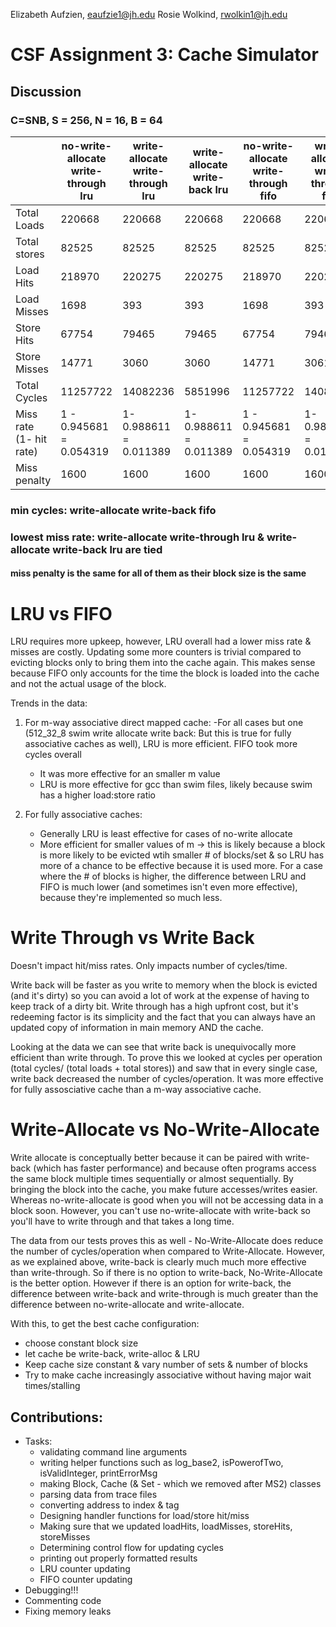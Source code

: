 Elizabeth Aufzien, eaufzie1@jh.edu
Rosie Wolkind, rwolkin1@jh.edu

# CSF Assignment 3: Cache Simulator


## Discussion

### C=SNB, S = 256, N = 16, B = 64 

|                      | no-write-allocate write-through lru | write-allocate write-through lru | write-allocate write-back lru | no-write-allocate write-through fifo | write-allocate write-through fifo | write-allocate write-back fifo |   |   |   |
|-------------------------|-------------------------------------|----------------------------------|-------------------------------|--------------------------------------|-----------------------------------|--------------------------------|---|---|---|
| Total Loads             | 220668                              | 220668                           | 220668                        | 220668                               | 220668                            | 220668                         |   |   |   |
| Total stores            | 82525                               | 82525                            | 82525                         | 82525                                | 82525                             | 82525                          |   |   |   |
| Load Hits               | 218970                              | 220275                           | 220275                        | 218970                               | 220275                            | 220275                         |   |   |   |
| Load Misses             | 1698                                | 393                              | 393                           | 1698                                 | 393                               | 393                            |   |   |   |
| Store Hits              | 67754                               | 79465                            | 79465                         | 67754                                | 79464                             | 79464                          |   |   |   |
| Store Misses            | 14771                               | 3060                             | 3060                          | 14771                                | 3061                              | 3061                           |   |   |   |
| Total Cycles            | 11257722                            | 14082236                         | 5851996                       | 11257722                             | 14083835                          | 5850396                        |   |   |   |
| Miss rate (1- hit rate) | 1 - 0.945681 = 0.054319             | 1- 0.988611 = 0.011389           | 1- 0.988611 = 0.011389        | 1 - 0.945681 = 0.054319              | 1-0.988608 = 0.011392             | 1-0.988608 = 0.011392          |   |   |   |
| Miss penalty            | 1600                                | 1600                             | 1600                          | 1600                                 | 1600                              | 1600                           |   |   |   |


### min cycles: write-allocate write-back fifo
### lowest miss rate: write-allocate write-through lru &	write-allocate write-back lru are tied
#### miss penalty is the same for all of them as their block size is the same

# LRU vs FIFO

LRU requires more upkeep, however, LRU overall had a lower miss rate & misses are costly. Updating some more counters is trivial compared to evicting blocks only to bring them into the cache again. This makes sense because FIFO only accounts for the time the block is loaded into the cache and not the actual usage of the block.

Trends in the data:
1. For m-way associative direct mapped cache: 
    -For all cases but one (512_32_8	swim	write allocate	write back: But this is true for fully associative caches as well), LRU is more efficient. FIFO took more cycles overall
    - It was more effective for an smaller m value 
    - LRU is more effective for gcc than swim files, likely because swim has a higher load:store ratio

2. For fully associative caches:
    - Generally LRU is least effective for cases of no-write allocate
    - More efficient for smaller values of m -> this is likely because a block is more likely to be evicted wtih smaller # of blocks/set & so LRU has more of a chance to be effective because it is used more. For a case where the # of blocks is higher, the difference between LRU and FIFO is much lower (and sometimes isn't even more effective), because they're implemented so much less. 


# Write Through vs Write Back

Doesn't impact hit/miss rates. Only impacts number of cycles/time.

Write back will be faster as you write to memory when the block is evicted (and it's dirty) so you can avoid a lot of work at the expense of having to keep track of a dirty bit. Write through has a high upfront cost, but it's redeeming factor is its simplicity and the fact that you can always have an updated copy of information in main memory AND the cache.

Looking at the data we can see that write back is unequivocally more efficient than write through. To prove this we looked at cycles per operation (total cycles/ (total loads + total stores)) and saw that in every single case, write back decreased the number of cycles/operation. It was more effective for fully assosciative cache than a m-way associative cache. 

# Write-Allocate vs No-Write-Allocate

Write allocate is conceptually better because it can be paired with write-back (which has faster performance) and because often programs access the same block multiple times sequentially or almost sequentially. By bringing the block into the cache, you make future accesses/writes easier. Whereas no-write-allocate is good when you will not be accessing data in a block soon. However, you can't use no-write-allocate with write-back so you'll have to write through and that takes a long time.

The data from our tests proves this as well - No-Write-Allocate does reduce the number of cycles/operation when compared to Write-Allocate. However, as we explained above, write-back is clearly much much more effective than write-through. So if there is no option to write-back, No-Write-Allocate is the better option. However if there is an option for write-back, the difference between write-back and write-through is much greater than the difference between no-write-allocate and write-allocate.   



With this, to get the best cache configuration:

- choose constant block size
- let cache be write-back, write-alloc & LRU
- Keep cache size constant & vary number of sets & number of blocks
- Try to make cache increasingly associative without having major wait times/stalling
## Contributions: 
- Tasks:
    - validating command line arguments
    - writing helper functions such as log_base2, isPowerofTwo, isValidInteger, printErrorMsg
    - making Block, Cache (& Set - which we removed after MS2) classes
    - parsing data from trace files
    - converting address to index & tag
    - Designing handler functions for load/store hit/miss
    - Making sure that we updated loadHits, loadMisses, storeHits, storeMisses
    - Determining control flow for updating cycles
    - printing out properly formatted results
    - LRU counter updating
    - FIFO counter updating
- Debugging!!!
- Commenting code
- Fixing memory leaks
